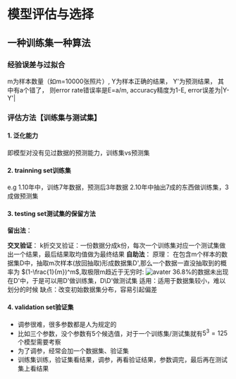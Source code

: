 # 模型评估与选择

## 一种训练集一种算法

### 经验误差与过拟合

m为样本数量（如m=10000张照片）,
Y为样本正确的结果，
Y'为预测结果，
其中有a个错了，
则error rate错误率是E=a/m,
accuracy精度为1-E,
error误差为|Y-Y'|


### 评估方法【训练集与测试集】

#### 1. 泛化能力
即模型对没有见过数据的预测能力，训练集vs预测集

#### 2. trainning set训练集
e.g 
1.10年中，训练7年数据，预测后3年数据
2.10年中抽出7成的东西做训练集，3成做预测集
#### 3. testing set测试集的保留方法
**留出法**：

**交叉验证**：
k折交叉验证：一份数据分成k份，每次一个训练集对应一个测试集做出一个结果，最后结果取均值做为最终结果
**自助法**：
原理：
在包含m个样本的数据集D中，抽取m次样本(放回抽取)形成数据集D',那么一个数据一直没抽取到的概率为 $(1-\frac{1}{m})^m$,取极限m趋近于无穷时:
![avater](\lim.png)
36.8%的数据未出现在D'中，于是可以用D'做训练集，D\D'做测试集
适用：适用于数据集较小，难以划分的时候
缺点：改变初始数据集分布，容易引起偏差

#### 4. validation set验证集
* 调参很难，很多参数都是人为规定的
* 比如三个参数，没个参数有5个候选值，对于一个训练集/测试集就有$5^3=125$个模型需要考察
* 为了调参，经常会加一个数据集、验证集
* 训练集训练，验证集看结果，调参，再看验证结果，参数调完，最后再在测试集上看结果